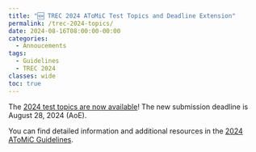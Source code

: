 ```yaml
---
title: "🆕 TREC 2024 AToMiC Test Topics and Deadline Extension"
permalink: /trec-2024-topics/
date: 2024-08-16T08:00:00-00:00
categories:
  - Annoucements
tags:
  - Guidelines
  - TREC 2024
classes: wide
toc: true
---
```


The [2024 test topics are now available](https://huggingface.co/datasets/TREC-AToMiC/atomic2024/tree/main/query)! The new submission deadline is August 28, 2024 (AoE).

You can find detailed information and additional resources in the [2024 AToMiC Guidelines](/trec-2024-guidelines/).
